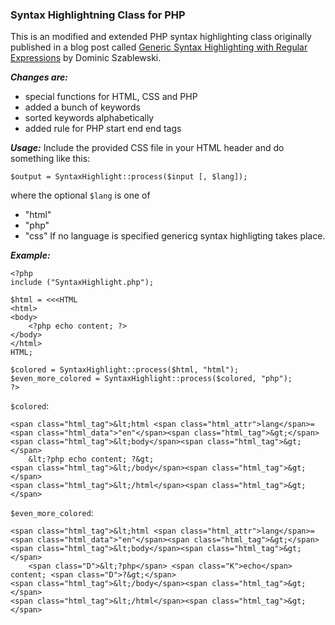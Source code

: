 ### Syntax Highlightning Class for PHP

This is an modified and extended PHP syntax highlighting class originally published in a blog post called [Generic Syntax Highlighting with Regular Expressions](http://phoboslab.org/log/2007/08/generic-syntax-highlighting-with-regular-expressions "Generic Syntax Highlighting with Regular Expressions") by Dominic Szablewski.

**_Changes are:_**
* special functions for HTML, CSS and PHP
* added a bunch of keywords
* sorted keywords alphabetically
* added rule for PHP start end end tags

**_Usage:_**
Include the provided CSS file in your HTML header and do something like this:
```
$output = SyntaxHighlight::process($input [, $lang]);
```
where the optional `$lang` is one of
* "html"
* "php"
* "css"
If no language is specified genericg syntax highligting takes place.

**_Example:_**
```
<?php
include ("SyntaxHighlight.php");

$html = <<<HTML
<html>
<body>
    <?php echo content; ?>
</body>
</html>
HTML;

$colored = SyntaxHighlight::process($html, "html");
$even_more_colored = SyntaxHighlight::process($colored, "php");
?>
```
`$colored`:
```
<span class="html_tag">&lt;html <span class="html_attr">lang</span>=<span class="html_data">"en"</span><span class="html_tag">&gt;</span>
<span class="html_tag">&lt;body</span><span class="html_tag">&gt;</span>
    &lt;?php echo content; ?&gt;
<span class="html_tag">&lt;/body</span><span class="html_tag">&gt;</span>
<span class="html_tag">&lt;/html</span><span class="html_tag">&gt;</span>
```
`$even_more_colored`:
```
<span class="html_tag">&lt;html <span class="html_attr">lang</span>=<span class="html_data">"en"</span><span class="html_tag">&gt;</span>
<span class="html_tag">&lt;body</span><span class="html_tag">&gt;</span>
    <span class="D">&lt;?php</span> <span class="K">echo</span> content; <span class="D">?&gt;</span>
<span class="html_tag">&lt;/body</span><span class="html_tag">&gt;</span>
<span class="html_tag">&lt;/html</span><span class="html_tag">&gt;</span>
```
